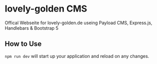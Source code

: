 # lovely-golden CMS

Offical Webseite for lovely-golden.de useing Payload CMS, Express.js, Handlebars & Bootstrap 5

## How to Use

`npm run dev` will start up your application and reload on any changes.
